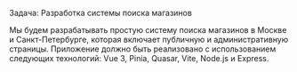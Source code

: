 Задача: Разработка системы поиска магазинов

Мы будем разрабатывать простую систему поиска магазинов в Москве и Санкт-Петербурге, которая включает публичную и
административную страницы. Приложение должно быть реализовано с использованием следующих технологий: Vue 3, Pinia,
Quasar, Vite, Node.js и Express.